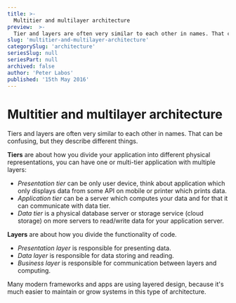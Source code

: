 ```yaml
---
title: >-
  Multitier and multilayer architecture
preview:  >-
  Tier and layers are often very similar to each other in names. That can be confusing, but they describe different things.
slug: 'multitier-and-multilayer-architecture'
categorySlug: 'architecture'
seriesSlug: null
seriesPart: null
archived: false
author: 'Peter Labos'
published: '15th May 2016'
---
```

# Multitier and multilayer architecture

Tiers and layers are often very similar to each other in names. That can be confusing, but they describe different things.

**Tiers** are about how you divide your application into different physical representations, you can have one or multi-tier application with multiple layers:
- *Presentation tier* can be only user device, think about application which only displays data from some API on mobile or printer which prints data.
- *Application tier* can be a server which computes your data and for that it can communicate with data tier.
- *Data tier* is a physical database server or storage service (cloud storage) on more servers to read/write data for your application server.

**Layers** are about how you divide the functionality of code.
- *Presentation layer* is responsible for presenting data.
- *Data layer* is responsible for data storing and reading.
- *Business layer* is responsible for communication between layers and computing.

Many modern frameworks and apps are using layered design, because it's much easier to maintain or grow systems in this type of architecture.

